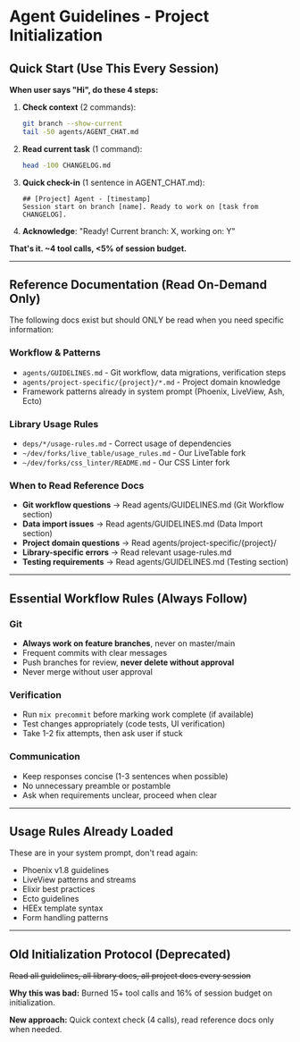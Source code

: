 # Agent Guidelines - Project Initialization

## Quick Start (Use This Every Session)

**When user says "Hi", do these 4 steps:**

1. **Check context** (2 commands):
   ```bash
   git branch --show-current
   tail -50 agents/AGENT_CHAT.md
   ```

2. **Read current task** (1 command):
   ```bash
   head -100 CHANGELOG.md
   ```

3. **Quick check-in** (1 sentence in AGENT_CHAT.md):
   ```
   ## [Project] Agent - [timestamp]
   Session start on branch [name]. Ready to work on [task from CHANGELOG].
   ```

4. **Acknowledge**: "Ready! Current branch: X, working on: Y"

**That's it. ~4 tool calls, <5% of session budget.**

---

## Reference Documentation (Read On-Demand Only)

The following docs exist but should ONLY be read when you need specific information:

### Workflow & Patterns
- `agents/GUIDELINES.md` - Git workflow, data migrations, verification steps
- `agents/project-specific/{project}/*.md` - Project domain knowledge
- Framework patterns already in system prompt (Phoenix, LiveView, Ash, Ecto)

### Library Usage Rules
- `deps/*/usage-rules.md` - Correct usage of dependencies
- `~/dev/forks/live_table/usage_rules.md` - Our LiveTable fork
- `~/dev/forks/css_linter/README.md` - Our CSS Linter fork

### When to Read Reference Docs
- **Git workflow questions** → Read agents/GUIDELINES.md (Git Workflow section)
- **Data import issues** → Read agents/GUIDELINES.md (Data Import section)
- **Project domain questions** → Read agents/project-specific/{project}/
- **Library-specific errors** → Read relevant usage-rules.md
- **Testing requirements** → Read agents/GUIDELINES.md (Testing section)

---

## Essential Workflow Rules (Always Follow)

### Git
- **Always work on feature branches**, never on master/main
- Frequent commits with clear messages
- Push branches for review, **never delete without approval**
- Never merge without user approval

### Verification
- Run `mix precommit` before marking work complete (if available)
- Test changes appropriately (code tests, UI verification)
- Take 1-2 fix attempts, then ask user if stuck

### Communication
- Keep responses concise (1-3 sentences when possible)
- No unnecessary preamble or postamble
- Ask when requirements unclear, proceed when clear

---

## Usage Rules Already Loaded

These are in your system prompt, don't read again:
- Phoenix v1.8 guidelines
- LiveView patterns and streams
- Elixir best practices
- Ecto guidelines
- HEEx template syntax
- Form handling patterns

---

## Old Initialization Protocol (Deprecated)

~~Read all guidelines, all library docs, all project docs every session~~

**Why this was bad:** Burned 15+ tool calls and 16% of session budget on initialization.

**New approach:** Quick context check (4 calls), read reference docs only when needed.
